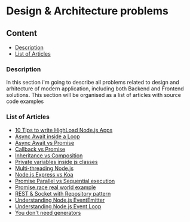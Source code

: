 # Design & Architecture problems

## Content
* [Description](#description)
* [List of Articles](#list-of-articles)

### Description

In this section i'm going to describe all problems related to design and arhitecture of modern application, including both Backend and Frontend solutions.
This section will be organised as a list of articles with source code examples

### List of Articles

* [10 Tips to write HighLoad Node.js Apps](https://github.com/dgaydukov/how-to-become-a-senior-js-developer/blob/master/design-and-architecture/articles/10-tips-to-write-highload-nodejs-app.md)
* [Async Await inside a Loop](https://github.com/dgaydukov/how-to-become-a-senior-js-developer/blob/master/design-and-architecture/articles/async-await-inside-a-loop.md)
* [Async Await vs Promise](https://github.com/dgaydukov/how-to-become-a-senior-js-developer/blob/master/design-and-architecture/articles/async-await-vs-promise.md)
* [Callback vs Promise](https://github.com/dgaydukov/how-to-become-a-senior-js-developer/blob/master/design-and-architecture/articles/callback-vs-promise.md)
* [Inheritance vs Composition](https://github.com/dgaydukov/how-to-become-a-senior-js-developer/blob/master/design-and-architecture/articles/inheritance-vs-composition.md)
* [Private variables inside js classes](https://github.com/dgaydukov/how-to-become-a-senior-js-developer/blob/master/design-and-architecture/articles/js-class-private-variable.md)
* [Multi-threading Node.js](https://github.com/dgaydukov/how-to-become-a-senior-js-developer/blob/master/design-and-architecture/articles/multi-threaded-nodejs.md)
* [Node.js Express vs Koa](https://github.com/dgaydukov/how-to-become-a-senior-js-developer/blob/master/design-and-architecture/articles/nodejs-express-vs-koa.md)
* [Promise Parallel vs Sequential execution](https://github.com/dgaydukov/how-to-become-a-senior-js-developer/blob/master/design-and-architecture/articles/promise-paralles-vs-sequential.md)
* [Promise.race real world example](https://github.com/dgaydukov/how-to-become-a-senior-js-developer/blob/master/design-and-architecture/articles/promise-race-real-wordl-example.md)
* [REST & Socket with Repository pattern](https://github.com/dgaydukov/how-to-become-a-senior-js-developer/blob/master/design-and-architecture/articles/rest-socket-repository.md)
* [Understanding Node.js EventEmitter](https://github.com/dgaydukov/how-to-become-a-senior-js-developer/blob/master/design-and-architecture/articles/understanding-event-emitter.md)
* [Understanding Node.js Event Loop](https://github.com/dgaydukov/how-to-become-a-senior-js-developer/blob/master/design-and-architecture/articles/understanding-event-loop.md)
* [You don't need generators](https://github.com/dgaydukov/how-to-become-a-senior-js-developer/blob/master/design-and-architecture/articles/you-dont-need-generators.md)



